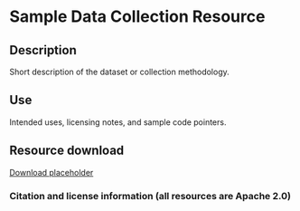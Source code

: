 # Sample Data Collection Resource

## Description

Short description of the dataset or collection methodology.

## Use

Intended uses, licensing notes, and sample code pointers.

## Resource download

[Download placeholder](link)

### Citation and license information (all resources are Apache 2.0)
